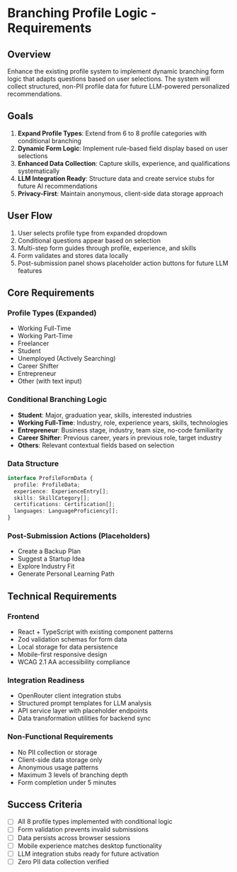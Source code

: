 # Branching Profile Logic - Requirements

## Overview
Enhance the existing profile system to implement dynamic branching form logic that adapts questions based on user selections. The system will collect structured, non-PII profile data for future LLM-powered personalized recommendations.

## Goals
1. **Expand Profile Types**: Extend from 6 to 8 profile categories with conditional branching
2. **Dynamic Form Logic**: Implement rule-based field display based on user selections
3. **Enhanced Data Collection**: Capture skills, experience, and qualifications systematically
4. **LLM Integration Ready**: Structure data and create service stubs for future AI recommendations
5. **Privacy-First**: Maintain anonymous, client-side data storage approach

## User Flow
1. User selects profile type from expanded dropdown
2. Conditional questions appear based on selection
3. Multi-step form guides through profile, experience, and skills
4. Form validates and stores data locally
5. Post-submission panel shows placeholder action buttons for future LLM features

## Core Requirements

### Profile Types (Expanded)
- Working Full-Time
- Working Part-Time  
- Freelancer
- Student
- Unemployed (Actively Searching)
- Career Shifter
- Entrepreneur
- Other (with text input)

### Conditional Branching Logic
- **Student**: Major, graduation year, skills, interested industries
- **Working Full-Time**: Industry, role, experience years, skills, technologies
- **Entrepreneur**: Business stage, industry, team size, no-code familiarity
- **Career Shifter**: Previous career, years in previous role, target industry
- **Others**: Relevant contextual fields based on selection

### Data Structure
```typescript
interface ProfileFormData {
  profile: ProfileData;
  experience: ExperienceEntry[];
  skills: SkillCategory[];
  certifications: Certification[];
  languages: LanguageProficiency[];
}
```

### Post-Submission Actions (Placeholders)
- Create a Backup Plan
- Suggest a Startup Idea  
- Explore Industry Fit
- Generate Personal Learning Path

## Technical Requirements

### Frontend
- React + TypeScript with existing component patterns
- Zod validation schemas for form data
- Local storage for data persistence
- Mobile-first responsive design
- WCAG 2.1 AA accessibility compliance

### Integration Readiness
- OpenRouter client integration stubs
- Structured prompt templates for LLM analysis
- API service layer with placeholder endpoints
- Data transformation utilities for backend sync

### Non-Functional Requirements
- No PII collection or storage
- Client-side data storage only
- Anonymous usage patterns
- Maximum 3 levels of branching depth
- Form completion under 5 minutes

## Success Criteria
- [ ] All 8 profile types implemented with conditional logic
- [ ] Form validation prevents invalid submissions
- [ ] Data persists across browser sessions
- [ ] Mobile experience matches desktop functionality
- [ ] LLM integration stubs ready for future activation
- [ ] Zero PII data collection verified